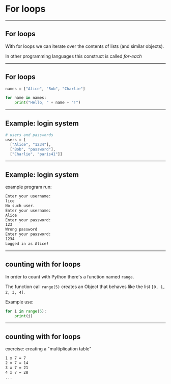 # For loops

---

## For loops

With for loops we can iterate over the contents of lists (and similar objects).

In other programming languages this construct is called _for-each_

---

## For loops

```py
names = ["Alice", "Bob", "Charlie"]

for name in names:
    print("Hello, " + name + "!")
```

---

## Example: login system

```py
# users and passwords
users = [
  ["Alice", "1234"],
  ["Bob", "password"],
  ["Charlie", "paris41"]]
```

---

## Example: login system

example program run:

```txt
Enter your username:
lice
No such user.
Enter your username:
Alice
Enter your password:
123
Wrong password
Enter your password:
1234
Logged in as Alice!
```

---

## counting with for loops

In order to count with Python there's a function named `range`.

The function call `range(5)` creates an Object that behaves like the list `[0, 1, 2, 3, 4]`.

Example use:

```py
for i in range(5):
    print(i)
```

---

## counting with for loops

exercise: creating a "multiplication table"

```txt
1 x 7 = 7
2 x 7 = 14
3 x 7 = 21
4 x 7 = 28
...
```
